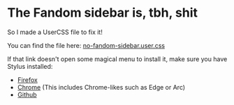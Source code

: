 # The Fandom sidebar is, tbh, shit
So I made a UserCSS file to fix it!

You can find the file here: [no-fandom-sidebar.user.css](https://gist.github.com/FOREVEREALIZE/669f9162b40880c5e967e98d022672e9/raw/no-fandom-sidebar.user.css)

If that link doesn't open some magical menu to install it, make sure you have Stylus installed:
* [Firefox](https://addons.mozilla.org/en-US/firefox/addon/styl-us/)
* [Chrome](https://chromewebstore.google.com/detail/stylus/clngdbkpkpeebahjckkjfobafhncgmne) (This includes Chrome-likes such as Edge or Arc)
* [Github](https://github.com/openstyles/stylus)
